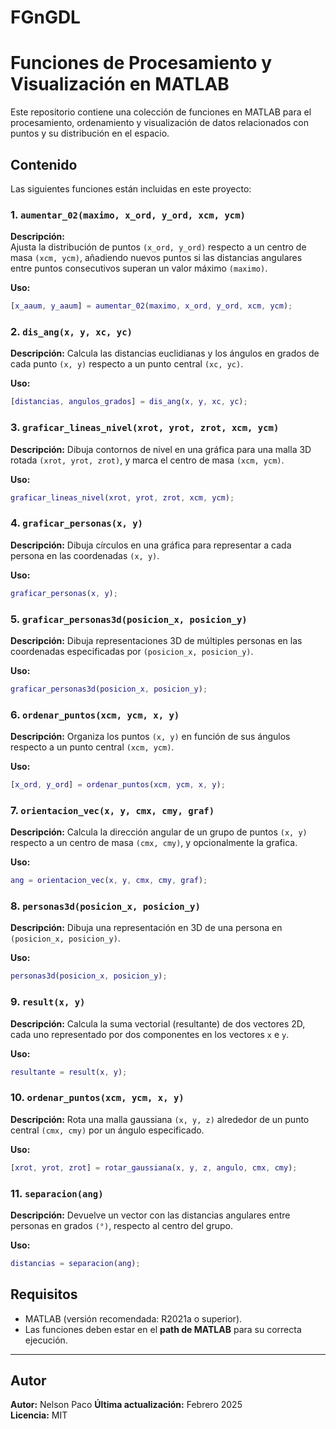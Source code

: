 # FGnGDL

# Funciones de Procesamiento y Visualización en MATLAB

Este repositorio contiene una colección de funciones en MATLAB para el procesamiento, ordenamiento y visualización de datos relacionados con puntos y su distribución en el espacio. 

## Contenido

Las siguientes funciones están incluidas en este proyecto:

### 1. `aumentar_02(maximo, x_ord, y_ord, xcm, ycm)`
**Descripción:**  
Ajusta la distribución de puntos `(x_ord, y_ord)` respecto a un centro de masa `(xcm, ycm)`, añadiendo nuevos puntos si las distancias angulares entre puntos consecutivos superan un valor máximo `(maximo)`.  

**Uso:**
```matlab
[x_aaum, y_aaum] = aumentar_02(maximo, x_ord, y_ord, xcm, ycm); 
```

### 2.  `dis_ang(x, y, xc, yc)`
**Descripción:**
Calcula las distancias euclidianas y los ángulos en grados de cada punto `(x, y)` respecto a un punto central `(xc, yc)`.

**Uso:**
```matlab
[distancias, angulos_grados] = dis_ang(x, y, xc, yc);
```

### 3.  `graficar_lineas_nivel(xrot, yrot, zrot, xcm, ycm)`
**Descripción:**
Dibuja contornos de nivel en una gráfica para una malla 3D rotada `(xrot, yrot, zrot)`, y marca el centro de masa `(xcm, ycm)`.

**Uso:**
```matlab
graficar_lineas_nivel(xrot, yrot, zrot, xcm, ycm);
```

### 4.  `graficar_personas(x, y)`
**Descripción:**
Dibuja círculos en una gráfica para representar a cada persona en las coordenadas `(x, y)`.

**Uso:**
```matlab
graficar_personas(x, y);
```

### 5.  `graficar_personas3d(posicion_x, posicion_y)`
**Descripción:**
Dibuja representaciones 3D de múltiples personas en las coordenadas especificadas por `(posicion_x, posicion_y)`.

**Uso:**
```matlab
graficar_personas3d(posicion_x, posicion_y);
```

### 6.  `ordenar_puntos(xcm, ycm, x, y)`
**Descripción:**
Organiza los puntos `(x, y)` en función de sus ángulos respecto a un punto central `(xcm, ycm)`.

**Uso:**
```matlab
[x_ord, y_ord] = ordenar_puntos(xcm, ycm, x, y);
```

### 7.  `orientacion_vec(x, y, cmx, cmy, graf)`
**Descripción:**
Calcula la dirección angular de un grupo de puntos `(x, y)` respecto a un centro de masa `(cmx, cmy)`, y opcionalmente la grafica.

**Uso:**
```matlab
ang = orientacion_vec(x, y, cmx, cmy, graf);
```

### 8.  `personas3d(posicion_x, posicion_y)`
**Descripción:**
Dibuja una representación en 3D de una persona en `(posicion_x, posicion_y)`.

**Uso:**
```matlab
personas3d(posicion_x, posicion_y);
```

### 9.  `result(x, y)`
**Descripción:**
Calcula la suma vectorial (resultante) de dos vectores 2D, cada uno representado por dos componentes en los vectores `x` e `y`.

**Uso:**
```matlab
resultante = result(x, y);
```

### 10.  `ordenar_puntos(xcm, ycm, x, y)`
**Descripción:**
Rota una malla gaussiana `(x, y, z)` alrededor de un punto central `(cmx, cmy)` por un ángulo especificado.

**Uso:**
```matlab
[xrot, yrot, zrot] = rotar_gaussiana(x, y, z, angulo, cmx, cmy);
```

### 11.  `separacion(ang)`
**Descripción:**
Devuelve un vector con las distancias angulares entre personas en grados `(°)`, respecto al centro del grupo.

**Uso:**
```matlab
distancias = separacion(ang);
```

## Requisitos

- MATLAB (versión recomendada: R2021a o superior).
- Las funciones deben estar en el **path de MATLAB** para su correcta ejecución.

---


## Autor

**Autor:** Nelson Paco 
**Última actualización:** Febrero 2025  
**Licencia:** MIT  

